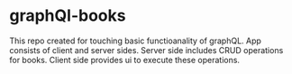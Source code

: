 # graphQl-books
This repo created for touching basic functioanality of graphQL. App consists of client and server sides. Server side includes CRUD operations for books. Client side provides ui to execute these operations.
